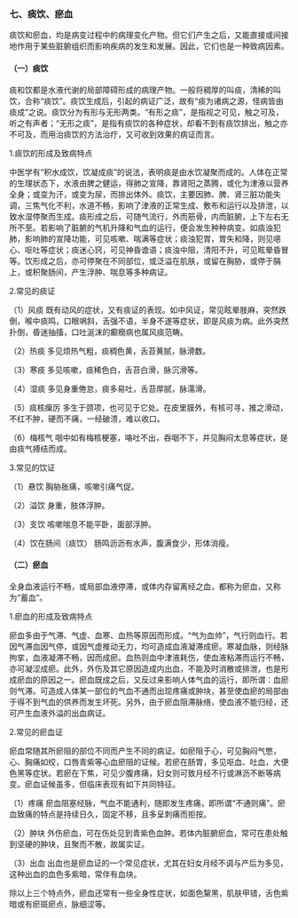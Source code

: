 ### 七、痰饮、瘀血

痰饮和瘀血，均是病变过程中的病理变化产物。但它们产生之后，又能直接或间接地作用于某些脏腑组织而影响疾病的发生和发展。因此，它们也是一种致病因素。

#### （一）痰饮

痰和饮都是水液代谢的局部障碍形成的病理产物。一般将稠厚的叫痰，清稀的叫饮，合称“痰饮”。痰饮生成后，引起的病证广泛，故有“痰为诸病之源，怪病皆由痰成”之说。痰饮分为有形与无形两类。“有形之痰”，是指视之可见，触之可及，听之有声者；“无形之痰”，是指有痰饮的各种症状，却看不到有痰饮排出，触之亦不可及，而用治痰饮的方法治疗，又可收到效果的病证而言。

1.痰饮的形成及致病特点

中医学有“积水成饮，饮凝成痰”的说法，表明痰是由水饮凝聚而成的。人体在正常的生理状态下，水液由脾之健运，得肺之宣降，靠肾阳之蒸腾，或化为津液以营养全身；或变为汗，或变为尿，而排出体外。痰饮，主要因肺、脾、肾三脏功能失调，三焦气化不利，水道不畅，影响了津液的正常生成、敷布和运行以及排泄，以致水湿停聚而生成。痰形成之后，可随气流行，外而筋骨，内而脏腑，上下左右无所不至。若影响了脏腑的气机升降和气血的运行，便会发生种种病变。如痰浊犯肺，影响肺的宣降功能，可见咳嗽、喘满等症状；痰浊犯胃，胃失和降，则见𫫇心、呕吐等症状；痰迷心窍，可见神昏谵语；痰浊中阻，清阳不升，可见眩晕昏冒等。饮形成之后，亦可停聚在不同部位，或泛溢在肌肤，或留在胸胁，或停于膈上，或积聚肠间，产生浮肿、喘息等多种病证。

2.常见的痰证

（1）风痰  既有动风的症状，又有痰证的表现。如中风证，常见眩晕肢麻，突然跌倒，喉中痰鸣，口眼㖞斜，舌强不语，半身不遂等症状，即是风痰为病。此外突然扑倒，昏迷抽搐，口吐涎沫的癫癇病也属风痰范畴。

（2）热痰  多见烦热气粗，痰稠色黄，舌苔黄腻，脉滑数。

（3）寒痰  多见咳嗽，痰稀色白，舌苔白滑，脉沉滑等。

（4）湿痰  多见身重倦怠，痰多易吐，舌苔厚腻，脉濡滑。

（5）痰核瘰厉  多生于颈项，也可见于它处。在皮里膜外，有核可寻，推之滑动，不红不肿，硬而不痛，一经破溃，难以收口。

（6）梅核气  咽中如有梅核梗塞，咯吐不出，吞咽不下，并见胸闷太息等症状，是由痰气搏结而成。

3.常见的饮证

（1）悬饮  胸胁胀痛，咳嗽引痛气促。

（2）溢饮  身重，肢体浮肿。

（3）支饮  咳嗽喘息不能平卧，面部浮肿。

（4）饮在肠间（痰饮）  肠鸣沥沥有水声，腹满食少，形体消瘦。

#### （二）瘀血

全身血液运行不畅，或局部血液停滞，或体内存留离经之血，都称为瘀血，又称为“蓄血”。

1.瘀血的形成及致病特点

瘀血多由于气滞、气虚、血寒、血热等原因而形成。“气为血帅”，气行则血行。若因气滞血因气停，或因气虚推动无力，均可造成血液凝滞成瘀。寒凝血脉，则经脉拘挛，血液凝滞不畅，因而成瘀。血热则血中津液耗伤，使血液粘滞而运行不畅，亦可凝涩成瘀。此外，外伤及其它原因造成内出血，不能及时消散或排泄，也是形成瘀血的原因之一。瘀血既成之后，又反过来影响人体气血的运行，即所谓：血瘀则气滞。可造成人体某一部位的气血不通而出现疼痛或肿块，甚至使血瘀的局部由于得不到气血的供养而发生坏死。另外，由于瘀血阻滞脉络，使血液不能归经，还可产生血液外溢的出血病证。

2.常见的瘀血证

瘀血常随其所瘀阻的部位不同而产生不同的病证。如瘀阻于心，可见胸闷气憋，心、胸痛如绞，口唇青紫等心血瘀阻的证候。若瘀在肠胃，多见呕血、吐血，大便色黑等症状。若瘀在下焦，可见少腹疼痛，妇女则可致月经不行或淋沥不断等病变。瘀血证候虽多，但临床表现有如下共同特征。

（1）疼痛  瘀血阻塞经脉，气血不能通利，随即发生疼痛，即所谓“不通则痛”。瘀血致痛的特点是持续日久，固定不移，且多呈刺痛而拒按。

（2）肿块  外伤瘀血，可在伤处见到青紫色血肿。若体内脏腑瘀血，常可在患处触到坚硬的肿块，且聚而不散，故属实证。

（3）出血  出血也是瘀血证的一个常见症状，尤其在妇女月经不调与产后为多见，这种出血的血色多紫暗，常伴有血块。

除以上三个特点外，瘀血还常有一些全身性症状，如面色黧黑，肌肤甲错，舌色紫暗或有瘀斑瘀点，脉细涩等。
